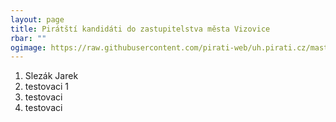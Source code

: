 ```yaml
---
layout: page
title: Pirátští kandidáti do zastupitelstva města Vizovice
rbar: ""
ogimage: https://raw.githubusercontent.com/pirati-web/uh.pirati.cz/master/assets/img/miscellaneous/fbkandidatix.jpg
---
```


1. Slezák Jarek
2. testovaci 1
3. testovaci
4. testovaci
